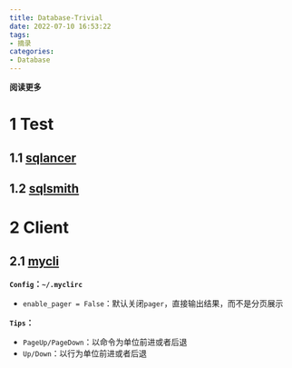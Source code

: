 ```yaml
---
title: Database-Trivial
date: 2022-07-10 16:53:22
tags: 
- 摘录
categories: 
- Database
---
```


**阅读更多**

<!--more-->

# 1 Test

## 1.1 [sqlancer](https://github.com/sqlancer/sqlancer)

## 1.2 [sqlsmith](https://github.com/anse1/sqlsmith)

# 2 Client

## 2.1 [mycli](https://github.com/dbcli/mycli)

**`Config`：`~/.myclirc`**

* `enable_pager = False`：默认关闭`pager`，直接输出结果，而不是分页展示

**`Tips`：**

* `PageUp/PageDown`：以命令为单位前进或者后退
* `Up/Down`：以行为单位前进或者后退

